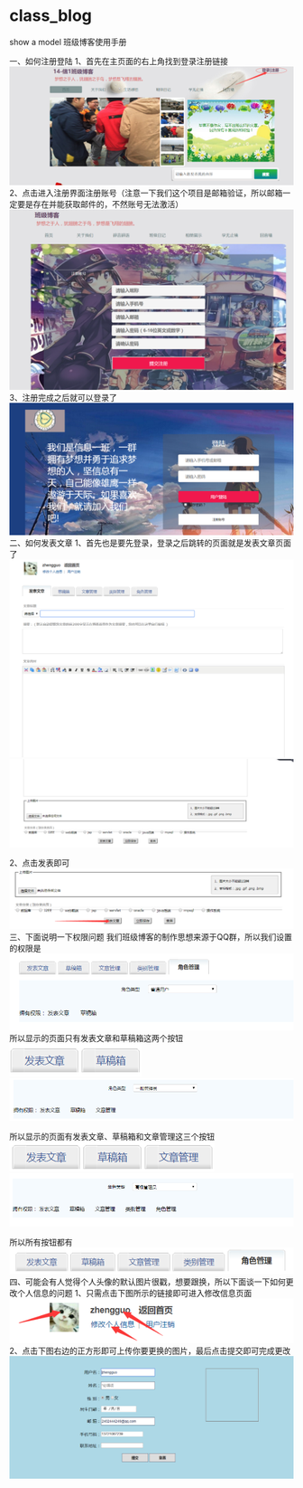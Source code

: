 # class_blog
show a model 
班级博客使用手册

一、如何注册登陆
1、首先在主页面的右上角找到登录注册链接
![Alt text](https://github.com/2014214128/class_blog/raw/master/web/src/images/description/1.png)
2、点击进入注册界面注册账号（注意一下我们这个项目是邮箱验证，所以邮箱一定要是存在并能获取邮件的，不然账号无法激活）
![Alt text](https://github.com/2014214128/class_blog/raw/master/web/src/images/description/2.png)
3、注册完成之后就可以登录了
![Alt text](https://github.com/2014214128/class_blog/raw/master/web/src/images/description/3.png)
二、如何发表文章
1、首先也是要先登录，登录之后跳转的页面就是发表文章页面了
![Alt text](https://github.com/2014214128/class_blog/raw/master/web/src/images/description/4.png)
![Alt text](https://github.com/2014214128/class_blog/raw/master/web/src/images/description/5.png)

2、点击发表即可
![Alt text](https://github.com/2014214128/class_blog/raw/master/web/src/images/description/6.png)
三、下面说明一下权限问题
我们班级博客的制作思想来源于QQ群，所以我们设置的权限是
![Alt text](https://github.com/2014214128/class_blog/raw/master/web/src/images/description/7.png)
所以显示的页面只有发表文章和草稿箱这两个按钮
![Alt text](https://github.com/2014214128/class_blog/raw/master/web/src/images/description/8.png)
![Alt text](https://github.com/2014214128/class_blog/raw/master/web/src/images/description/9.png)

所以显示的页面有发表文章、草稿箱和文章管理这三个按钮
![Alt text](https://github.com/2014214128/class_blog/raw/master/web/src/images/description/10.png)
![Alt text](https://github.com/2014214128/class_blog/raw/master/web/src/images/description/11.png)

所以所有按钮都有
![Alt text](https://github.com/2014214128/class_blog/raw/master/web/src/images/description/12.png)
四、可能会有人觉得个人头像的默认图片很戳，想要跟换，所以下面谈一下如何更改个人信息的问题
1、只需点击下图所示的链接即可进入修改信息页面
![Alt text](https://github.com/2014214128/class_blog/raw/master/web/src/images/description/13.png)
2、点击下图右边的正方形即可上传你要更换的图片，最后点击提交即可完成更改
![Alt text](https://github.com/2014214128/class_blog/raw/master/web/src/images/description/14.png)

